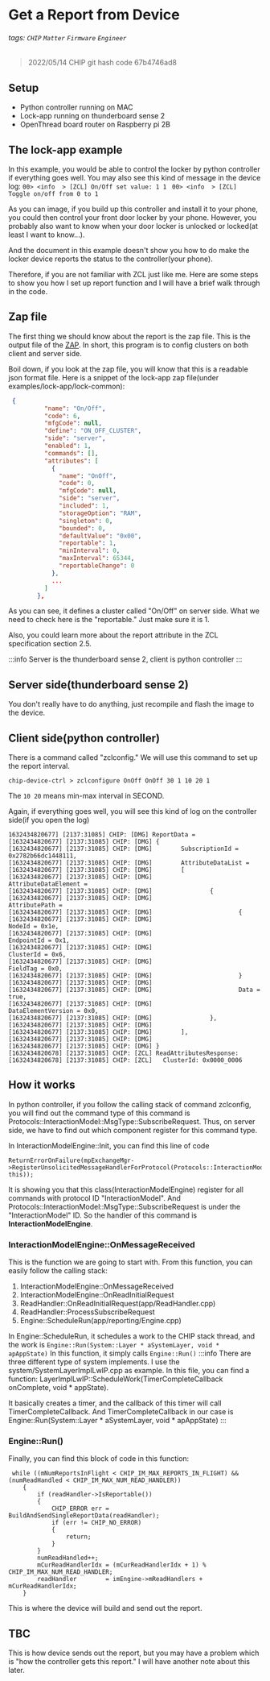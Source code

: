 # Get a Report from Device

###### tags: `CHIP` `Matter` `Firmware` `Engineer`

> 2022/05/14
> CHIP git hash code 67b4746ad8

## Setup

- Python controller running on MAC
- Lock-app running on thunderboard sense 2
- OpenThread board router on Raspberry pi 2B

## The lock-app example

In this example, you would be able to control the locker by python controller if everything goes well. You may also see this kind of message in the device log:
`00> <info  > [ZCL] On/Off set value: 1 1 `
`00> <info  > [ZCL] Toggle on/off from 0 to 1`

As you can image, if you build up this controller and install it to your phone, you could then control your front door locker by your phone. However, you probably also want to know when your door locker is unlocked or locked(at least I want to know...).

And the document in this example doesn't show you how to do make the locker device reports the status to the controller(your phone).

Therefore, if you are not familiar with ZCL just like me. Here are some steps to show you how I set up report function and I will have a brief walk through in the code.

## Zap file
The first thing we should know about the report is the zap file. This is the output file of the [ZAP](https://github.com/project-chip/zap). In short, this program is to config clusters on both client and server side.

Boil down, if you look at the zap file, you will know that this is a readable json format file. Here is a snippet of the lock-app zap file(under examples/lock-app/lock-common):
```json
 {
          "name": "On/Off",
          "code": 6,
          "mfgCode": null,
          "define": "ON_OFF_CLUSTER",
          "side": "server",
          "enabled": 1,
          "commands": [],
          "attributes": [
            {
              "name": "OnOff",
              "code": 0,
              "mfgCode": null,
              "side": "server",
              "included": 1,
              "storageOption": "RAM",
              "singleton": 0,
              "bounded": 0,
              "defaultValue": "0x00",
              "reportable": 1,
              "minInterval": 0,
              "maxInterval": 65344,
              "reportableChange": 0
            },
            ...
          ]
        },
```

As you can see, it defines a cluster called "On/Off" on server side. What we need to check here is the "reportable." Just make sure it is 1.

Also, you could learn more about the report attribute in the ZCL specification section 2.5.

:::info
Server is the thunderboard sense 2, client is python controller
:::

## Server side(thunderboard sense 2)
You don't really have to do anything, just recompile and flash the image to the device.

## Client side(python controller)
There is a command called "zclconfig." We will use this command to set up the report interval.

```shell=
chip-device-ctrl > zclconfigure OnOff OnOff 30 1 10 20 1 
```

The `10 20` means min-max interval in SECOND.

Again, if everything goes well, you will see this kind of log on the controller side(if you open the log)
```shell=
1632434820677] [2137:31085] CHIP: [DMG] ReportData =                                                                                                                           
[1632434820677] [2137:31085] CHIP: [DMG] {                                                                                                                                      
[1632434820677] [2137:31085] CHIP: [DMG]        SubscriptionId = 0x2782b66dc1448111,                                                                                            
[1632434820677] [2137:31085] CHIP: [DMG]        AttributeDataList =                                                                                                             
[1632434820677] [2137:31085] CHIP: [DMG]        [                                                                                                                               
[1632434820677] [2137:31085] CHIP: [DMG]                AttributeDataElement =                                                                                                  
[1632434820677] [2137:31085] CHIP: [DMG]                {                                                                                                                       
[1632434820677] [2137:31085] CHIP: [DMG]                        AttributePath =                                                                                                 
[1632434820677] [2137:31085] CHIP: [DMG]                        {                                                                                                               
[1632434820677] [2137:31085] CHIP: [DMG]                                NodeId = 0x1e,                                                                                          
[1632434820677] [2137:31085] CHIP: [DMG]                                EndpointId = 0x1,                                                                                       
[1632434820677] [2137:31085] CHIP: [DMG]                                ClusterId = 0x6,                                                                                        
[1632434820677] [2137:31085] CHIP: [DMG]                                FieldTag = 0x0,                                                                                         
[1632434820677] [2137:31085] CHIP: [DMG]                        }                                                                                                               
[1632434820677] [2137:31085] CHIP: [DMG]                                                                                                                                        
[1632434820677] [2137:31085] CHIP: [DMG]                        Data = true,                                                                                                    
[1632434820677] [2137:31085] CHIP: [DMG]                        DataElementVersion = 0x0,                                                                                       
[1632434820677] [2137:31085] CHIP: [DMG]                },                                                                                                                      
[1632434820677] [2137:31085] CHIP: [DMG]                                                                                                                                        
[1632434820677] [2137:31085] CHIP: [DMG]        ],                                                                                                                              
[1632434820677] [2137:31085] CHIP: [DMG]                                                                                                                                        
[1632434820677] [2137:31085] CHIP: [DMG] }                                                                                                                                      
[1632434820678] [2137:31085] CHIP: [ZCL] ReadAttributesResponse:                                                                                                                
[1632434820678] [2137:31085] CHIP: [ZCL]   ClusterId: 0x0000_0006     
```

## How it works
In python controller, if you follow the calling stack of command zclconfig, you will find out the command type of this command is Protocols::InteractionModel::MsgType::SubscribeRequest. Thus, on server side, we have to find out which component register for this command type.

In InteractionModelEngine::Init, you can find this line of code
```cpp=
ReturnErrorOnFailure(mpExchangeMgr->RegisterUnsolicitedMessageHandlerForProtocol(Protocols::InteractionModel::Id, this));
```
It is showing you that this class(InteractionModelEngine) register for all commands with protocol ID "InteractionModel". And Protocols::InteractionModel::MsgType::SubscribeRequest is under the "InteractionModel" ID. So the handler of this command is **InteractionModelEngine**.

### InteractionModelEngine::OnMessageReceived
This is the function we are going to start with. From this function, you can easily follow the calling stack:
1. InteractionModelEngine::OnMessageReceived
2. InteractionModelEngine::OnReadInitialRequest
3. ReadHandler::OnReadInitialRequest(app/ReadHandler.cpp)
4. ReadHandler::ProcessSubscribeRequest
5. Engine::ScheduleRun(app/reporting/Engine.cpp)

In Engine::ScheduleRun, it schedules a work to the CHIP stack thread, and the work is
`Engine::Run(System::Layer * aSystemLayer, void * apAppState)`
In this function, it simply calls
`Engine::Run()`
:::info
There are three different type of system implements. I use the system/SystemLayerImplLwIP.cpp as example. In this file, you can find a function:
LayerImplLwIP::ScheduleWork(TimerCompleteCallback onComplete, void * appState).

It basically creates a timer, and the callback of this timer will call TimerCompleteCallback. And TimerCompleteCallback in our case is Engine::Run(System::Layer * aSystemLayer, void * apAppState)
:::

### Engine::Run()
Finally, you can find this block of code in this function:
```cpp=
 while ((mNumReportsInFlight < CHIP_IM_MAX_REPORTS_IN_FLIGHT) && (numReadHandled < CHIP_IM_MAX_NUM_READ_HANDLER))
    {
        if (readHandler->IsReportable())
        {
            CHIP_ERROR err = BuildAndSendSingleReportData(readHandler);
            if (err != CHIP_NO_ERROR)
            {
                return;
            }
        }
        numReadHandled++;
        mCurReadHandlerIdx = (mCurReadHandlerIdx + 1) % CHIP_IM_MAX_NUM_READ_HANDLER;
        readHandler        = imEngine->mReadHandlers + mCurReadHandlerIdx;
    }
```

This is where the device will build and send out the report.

## TBC
This is how device sends out the report, but you may have a problem which is "how the controller gets this report." I will have another note about this later.

